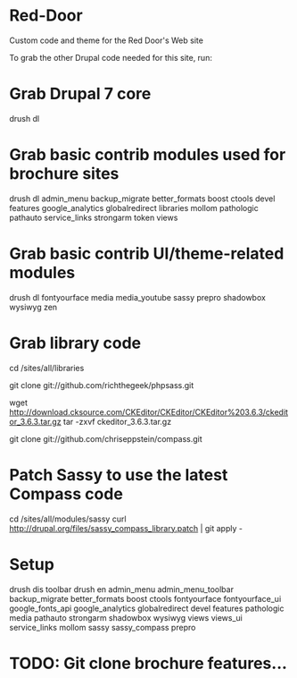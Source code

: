 Red-Door
========

Custom code and theme for the Red Door's Web site

To grab the other Drupal code needed for this site, run:

  # Grab Drupal 7 core 
  drush dl
  
  # Grab basic contrib modules used for brochure sites
  drush dl admin_menu backup_migrate better_formats boost ctools devel features google_analytics globalredirect libraries mollom pathologic pathauto service_links strongarm token views

  # Grab basic contrib UI/theme-related modules
  drush dl fontyourface media media_youtube sassy prepro shadowbox wysiwyg zen

  # Grab library code
  cd /sites/all/libraries

  git clone git://github.com/richthegeek/phpsass.git
  
  wget http://download.cksource.com/CKEditor/CKEditor/CKEditor%203.6.3/ckeditor_3.6.3.tar.gz
  tar -zxvf ckeditor_3.6.3.tar.gz

  git clone git://github.com/chriseppstein/compass.git
  # Patch Sassy to use the latest Compass code
  cd /sites/all/modules/sassy
  curl http://drupal.org/files/sassy_compass_library.patch | git apply -
  
  # Setup
  drush dis toolbar
  drush en admin_menu admin_menu_toolbar backup_migrate better_formats boost ctools fontyourface fontyourface_ui google_fonts_api google_analytics globalredirect devel features pathologic media pathauto strongarm shadowbox wysiwyg views views_ui service_links mollom sassy sassy_compass prepro
  
  # TODO: Git clone brochure features...